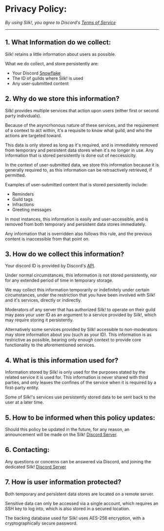 # Privacy Policy:

_By using Silk!, you agree to Discord's [Terms of Service](https://discord.com/terms)_

---


## 1. What Information do we collect:

Silk! retains a little information about users as possible.

What we do collect, and store persistently are:

- Your Discord [Snowflake](https://discord.dev/reference#snowflakes)
- The ID of guilds where Silk! is used
- Any user-submitted content

## 2. Why do we store this information?

Silk! provides multiple services that action upon users (either first or second party individuals).

Because of the asyncrhonous nature of these services, and the requirement of a context to act within, it's a requisite to know what guild, and who the actions are targeted toward.

This data is only stored as long as it's required, and is immediately removed from temporary and persistent data stores when it's no longer in use. Any information that is stored persistently is done out of neccessicity.

In the context of user-submitted data, we store this information because it is generally required to, as this information can be retroactively retrieved, if permitted.

Examples of user-submitted content that is stored persistently include:

- Reminders
- Guild tags
- Infractions
- Greeting messages

In most instances, this information is easily and user-accessible, and is removed from both temporary and persistent data stores immediately.

Any information that is overridden also follows this rule, and the previous content is inaccessible from that point on.

## 3. How do we collect this information?

Your discord ID is provided by Discord's [API](https://discord.dev).

Under normal circumstances, this information is not stored persistently, nor for any extended period of time in temporary storage.

We may collect this information temporarily or indefinitely under certain circumstances, under the restriction that you have been involved with Silk! and it's services, directly or indirectly.

Moderators of any server that has authorized Silk! to operate on their guild may pass your user ID as an argument to a service provided by Silk!, which may require storing it persistently.

Alternatively some services provided by Silk! accessible to non-moderators may store information about you (such as your ID). This information is as restrictive as possible, bearing only enough context to provide core functionality to the aforementioned services.

## 4. What is this information used for?

Information stored by Silk! is only used for the purposes stated by the related service it is used for. This information is never shared with third parties, and only leaves the confines of the service when it is required by a first-party entity.

Some of Silk!'s services use persistently stored data to be sent back to the user at a later time.

## 5. How to be informed when this policy updates:

Should this policy be updated in the future, for any reason, an announcement will be made on the Silk! [Discord Server](https://discord.gg/HZfZb95).

## 6. Contacting:

Any questions or concerns can be answered via Discord, and joining the dedicated Silk! [Discord Server](https://discord.gg/HZfZb95)

## 7. How is user information protected?
Both temporary and persistent data stores are located on a remote server.

Sensitive data can only be accessed via a single account, which requires an SSH key to log into, which is also stored in a secured location.

The backing database used for Silk! uses AES-256 encryption, with a cryptographically secure password.